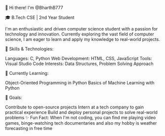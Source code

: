 👋 Hi there! I'm @BharthB777

🎓 B.Tech CSE | 2nd Year Student

I'm an enthusiastic and driven computer science student with a passion for technology and innovation. Currently exploring the vast field of computer science, I am eager to learn and apply my knowledge to real-world projects.

🔧 Skills & Technologies:

Languages: C, Python
Web Development: HTML, CSS, JavaScript
Tools:  Visual Studio Code
Interests: Data Structures, Problem Solving Approach

🌱 Currently Learning:

Object-Oriented Programming in Python
Basics of Machine Learning with Python

🎯 Goals:

Contribute to open-source projects
Intern at a tech company to gain practical experience
Build and deploy personal projects to solve real-world problems
✨ Fun Fact:
When I'm not coding, you can find me playing video games, binge-watching tech documentaries and also my hobby is weather forecasting in free time
